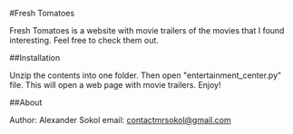 #Fresh Tomatoes

Fresh Tomatoes is a website with movie trailers of the movies that I found interesting. Feel free to check them out.


##Installation

Unzip the contents into one folder.
Then open "entertainment_center.py" file. This will open a web page with movie trailers.
Enjoy!


##About

Author: Alexander Sokol
email: contactmrsokol@gmail.com
